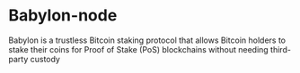 # Babylon-node
Babylon is a trustless Bitcoin staking protocol that allows Bitcoin holders to stake their coins for Proof of Stake (PoS) blockchains without needing third-party custody
